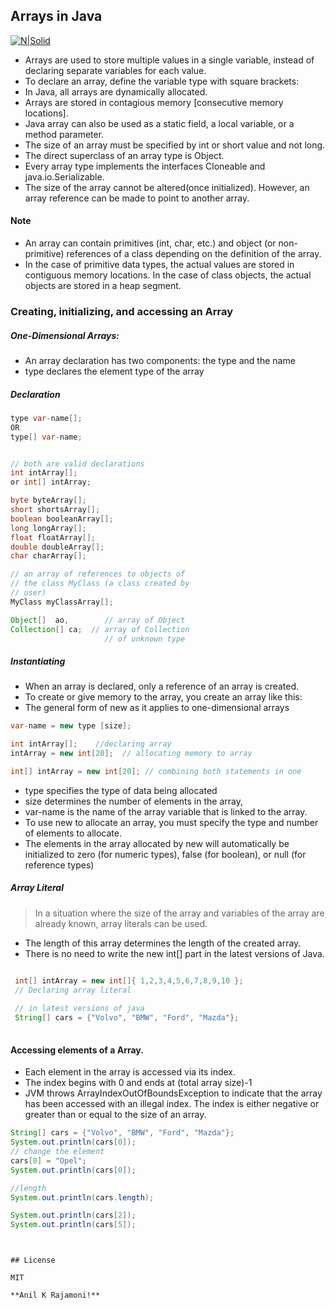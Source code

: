 ## Arrays in Java

[![N|Solid](https://simplesnippets.tech/wp-content/uploads/2018/04/java-arrays-diagram.jpg)](https://www.java.com/en/)


- Arrays are used to store multiple values in a single variable, instead of declaring separate variables for each value.
- To declare an array, define the variable type with square brackets:
- In Java, all arrays are dynamically allocated. 
- Arrays are stored in contagious memory [consecutive memory locations].
- Java array can also be used as a static field, a local variable, or a method parameter.
- The size of an array must be specified by int or short value and not long.
- The direct superclass of an array type is Object.
- Every array type implements the interfaces Cloneable and java.io.Serializable. 
- The size of the array cannot be altered(once initialized).  However, an array reference can be made to point to another array.

#### Note
- An array can contain primitives (int, char, etc.) and object (or non-primitive) references of a class depending on the definition of the array. 
- In the case of primitive data types, the actual values are stored in contiguous memory locations. In the case of class objects, the actual objects are stored in a heap segment. 

### Creating, initializing, and accessing an Array

##### One-Dimensional Arrays: 

- An array declaration has two components: the type and the name
- type declares the element type of the array

##### Declaration

```java
type var-name[];
OR
type[] var-name;


// both are valid declarations
int intArray[]; 
or int[] intArray; 

byte byteArray[];
short shortsArray[];
boolean booleanArray[];
long longArray[];
float floatArray[];
double doubleArray[];
char charArray[];

// an array of references to objects of
// the class MyClass (a class created by
// user)
MyClass myClassArray[]; 

Object[]  ao,        // array of Object
Collection[] ca;  // array of Collection
                     // of unknown type
```

##### Instantiating
- When an array is declared, only a reference of an array is created. 
- To create or give memory to the array, you create an array like this: 
- The general form of new as it applies to one-dimensional arrays 

```java
var-name = new type [size];

int intArray[];    //declaring array
intArray = new int[20];  // allocating memory to array

int[] intArray = new int[20]; // combining both statements in one

```

 - type specifies the type of data being allocated
 - size determines the number of elements in the array, 
 - var-name is the name of the array variable that is linked to the array. 
 - To use new to allocate an array, you must specify the type and number of elements to allocate.
- The elements in the array allocated by new will automatically be initialized to zero (for numeric types), false (for boolean), or null (for reference types)

##### Array Literal

> In a situation where the size of the array and variables of the array are already known, array literals can be used. 

- The length of this array determines the length of the created array.
- There is no need to write the new int[] part in the latest versions of Java.

```java

 int[] intArray = new int[]{ 1,2,3,4,5,6,7,8,9,10 }; 
 // Declaring array literal
 
 // in latest versions of java
 String[] cars = {"Volvo", "BMW", "Ford", "Mazda"};
 
 ```
 
 
#### Accessing elements of a Array.
 - Each element in the array is accessed via its index. 
 - The index begins with 0 and ends at (total array size)-1
 -  JVM throws ArrayIndexOutOfBoundsException to indicate that the array has been accessed with an illegal index. The index is either negative or greater than or equal to the size of an array.
 ```java
 String[] cars = {"Volvo", "BMW", "Ford", "Mazda"};
System.out.println(cars[0]);
// change the element 
cars[0] = "Opel";
System.out.println(cars[0]);

//length
System.out.println(cars.length);

System.out.println(cars[2]);
System.out.println(cars[5]);


```




```


## License

MIT

**Anil K Rajamoni!**

